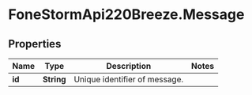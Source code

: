 # FoneStormApi220Breeze.Message

## Properties
Name | Type | Description | Notes
------------ | ------------- | ------------- | -------------
**id** | **String** | Unique identifier of message. | 


